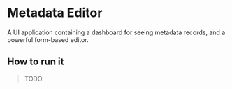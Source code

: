 # Metadata Editor

A UI application containing a dashboard for seeing metadata records, and a powerful form-based editor.

## How to run it

> TODO
